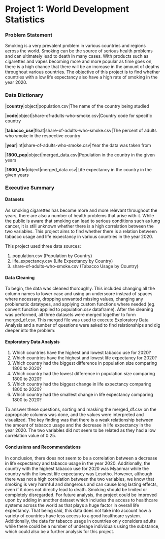 # Project 1: World Development Statistics

### Problem Statement

Smoking is a very prevalent problem in various countries and regions across the world. Smoking can be the source of serious health problems and can ultimately lead to death in many cases. With products such as cigarettes and vapes becoming more and more popular as time goes on, there is a high chance that there will be an increase in the amount of deaths throughout various countries. The objective of this project is to find whether countries with a low life expectancy also have a high rate of smoking in the year 2020.


### Data Dictionary

|**country**|object|population.csv|The name of the country being studied 

|**code**|object|share-of-adults-who-smoke.csv|Country code for specific country

|**tabacco_use**|float|share-of-adults-who-smoke.csv|The percent of adults who smoke in the respective country

|**year**|int|share-of-adults-who-smoke.csv|Year the data was taken from

|**1800_pop**|object|merged_data.csv|Population in the country in the given years

|**1800_life**|object|merged_data.csv|Life expectancy in the country in the given years


### Executive Summary

####  Datasets

As smoking cigarettes has become more and more relevant throughout the years, there are also a number of health problems that arise with it. While the public is aware that smoking can lead to serious conditions such as lung cancer, it is still unknown whether there is a high correlation between the two variables. This project aims to find whether there is a relation between tabacco usage and life expectancy in various countries in the year 2020.

This project used three data sources: 
1) population.csv (Population by Country) 
2) life_expectancy.csv (Life Expectancy by Country)
3) share-of-adults-who-smoke.csv (Tabacco Usage by Country)

#### Data Cleaning

To begin, the data was cleaned thoroughly. This included changing all the column names to lower case and using an underscore instead of spaces where necessary, dropping unwanted missing values, changing any problematic datatypes, and applying custom functions where needed (eg. convert function applied to population.csv dataframe). After the cleaning was performed, all three datasets were merged together to form merged_df.csv. This merged file was used to execute Exploratory Data Analysis and a number of questions were asked to find relationships and dig deeper into the problem:

#### Exploratory Data Analysis

1) Which countries have the highest and lowest tabacco use for 2020?
2) Which countries have the highest and lowest life expectancy for 2020?
3) Which country had the biggest difference in population size comparing 1800 to 2020?
4) Which country had the lowest difference in population size comparing 1800 to 2020?
5) Which country had the biggest change in life expectancy comparing 1800 to 2020?
6) Which country had the smallest change in life expectancy comparing 1800 to 2020?

To answer these questions, sorting and masking the merged_df.csv on the appropriate columns was done, and the values were interpreted and visualized. The key finding was that there is a weak relationship between the amount of tabacco usage and the decrease in life expectancy in the year 2020. The two variables did not seem to be related as they had a low correlation value of 0.25. 

#### Conclusions and Recommendations

In conclusion, there does not seem to be a correlation between a decrease in life expectancy and tabacco usage in the year 2020. Additionally, the country with the highest tabacco use for 2020 was Myanmar while the country with the lowest life expectancy was Lesotho. However, although there was not a high correlation between the two variables, we know that smoking is very harmful and dangerous and can cause long lasting effects, even if it does not directly lead to death. Smoking should be limited or completely disregarded. For future analysis, the project could be improved upon by adding in another dataset which includes the access to healthcare systems across the world as that plays a huge factor in overall life expectancy. That being said, this data does not take into account how a variety of countries have less access to a good healthcare system. Additionally, the data for tabacco usage in countries only considers adults while there could be a number of underage individuals using the substance, which could also be a further analysis for this project. 
